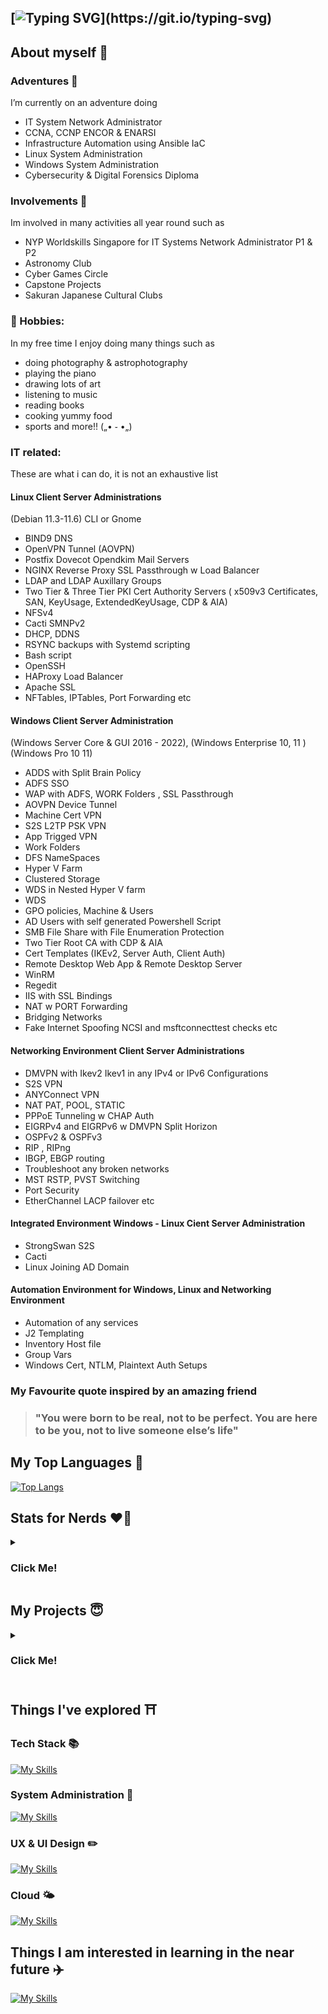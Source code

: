 ## [![Typing SVG](https://readme-typing-svg.herokuapp.com?font=Alice&size=32&pause=1000&color=F77373&width=450&lines=Hello+Welcome+%D9%A9(%CB%8A%E1%97%9C%CB%8B)%D9%88+%F0%9F%8C%9F!!)](https://git.io/typing-svg)

<!--
**Solaireis/Solaireis** is a ✨ _special_ ✨ repository because its `README.md` (this file) appears on your GitHub profile.

Here are some ideas to get you started: -->

## About myself 🌻
### Adventures 🔭 
I’m currently on an adventure doing 
- IT System Network Administrator 
- CCNA, CCNP ENCOR & ENARSI
- Infrastructure Automation using Ansible IaC
- Linux System Administration
- Windows System Administration
- Cybersecurity & Digital Forensics Diploma

### Involvements 🌱 
Im involved in many activities all year round such as 
-  NYP Worldskills Singapore for IT Systems Network Administrator P1 & P2
-  Astronomy Club 
-  Cyber Games Circle 
-  Capstone Projects 
-  Sakuran Japanese Cultural Clubs


### 🧋 Hobbies: 
In my free time I enjoy doing many things such as 
- doing photography & astrophotography
- playing the piano
- drawing lots of art 
- listening to music 
- reading books
- cooking yummy food
- sports and more!! („• ֊ •„)

### IT related:
These are what i can do, it is not an exhaustive list
#### Linux Client Server Administrations 
(Debian 11.3-11.6) CLI or Gnome
- BIND9 DNS
- OpenVPN Tunnel (AOVPN)
- Postfix Dovecot Opendkim Mail Servers 
- NGINX Reverse Proxy SSL Passthrough w Load Balancer
- LDAP and LDAP Auxillary Groups
- Two Tier & Three Tier PKI Cert Authority Servers ( x509v3 Certificates, SAN, KeyUsage, ExtendedKeyUsage, CDP & AIA) 
- NFSv4
- Cacti SMNPv2
- DHCP, DDNS
- RSYNC backups with Systemd scripting
- Bash script
- OpenSSH
- HAProxy Load Balancer
- Apache SSL
- NFTables, IPTables, Port Forwarding
  etc
  
#### Windows Client Server Administration 
(Windows Server Core & GUI 2016 - 2022), (Windows Enterprise 10, 11 ) (Windows Pro 10 11)
- ADDS with Split Brain Policy
- ADFS SSO
- WAP with ADFS, WORK Folders , SSL Passthrough
- AOVPN Device Tunnel
- Machine Cert VPN
- S2S L2TP PSK VPN
- App Trigged VPN
- Work Folders
- DFS NameSpaces
- Hyper V Farm
- Clustered Storage
- WDS in Nested Hyper V farm
- WDS
- GPO policies, Machine & Users
- AD Users with self generated Powershell Script
- SMB File Share with File Enumeration Protection
- Two Tier Root CA with CDP & AIA
- Cert Templates (IKEv2, Server Auth, Client Auth)
- Remote Desktop Web App & Remote Desktop Server
- WinRM
- Regedit
- IIS with SSL Bindings
- NAT w PORT Forwarding
- Bridging Networks
- Fake Internet Spoofing NCSI and msftconnecttest checks
  etc

#### Networking Environment Client Server Administrations
- DMVPN with Ikev2 Ikev1 in any IPv4 or IPv6 Configurations
- S2S VPN
- ANYConnect VPN
- NAT PAT, POOL, STATIC
- PPPoE Tunneling w CHAP Auth
- EIGRPv4 and EIGRPv6 w DMVPN Split Horizon
- OSPFv2 & OSPFv3
- RIP , RIPng
- IBGP, EBGP routing
- Troubleshoot any broken networks
- MST RSTP, PVST Switching
- Port Security
- EtherChannel LACP failover
  etc
#### Integrated Environment Windows - Linux Cient Server Administration
- StrongSwan S2S
- Cacti
- Linux Joining AD Domain
#### Automation Environment for Windows, Linux and Networking Environment
- Automation of any services
- J2 Templating
- Inventory Host file
- Group Vars
- Windows Cert, NTLM, Plaintext Auth Setups


### My Favourite quote inspired by an amazing friend
 > ### "You were born to be real, not to be perfect. You are here to be you, not to live someone else’s life"


## My Top Languages 🌟
[![Top Langs](https://github-readme-stats.vercel.app/api/top-langs/?username=Solaireis&langs_count=15)](https://github.com/anuraghazra/github-readme-stats)

## Stats for Nerds ❤️‍🔥
<details>
  <summary>
        <h3>
          <span style="colour:#FFDAB9;">
            Click Me!
          </span>
       </h3>
    </summary>
    
![Sola's GitHub stats](https://github-readme-stats.vercel.app/api?username=Solaireis&bg_color=30,e96443,904e95&title_color=fff&text_color=fff)

![GitHub Streak](https://streak-stats.demolab.com/?user=Solaireis&theme=light)

</details> 

## My Projects 😇
<details>
  <summary>
        <h3>
          <span style="colour:#FFDAB9;">
            Click Me!
          </span>
       </h3>
    </summary>
  
## Website Projects 🎉 <!-- turn this into a table with desc -->

 
  | Number  | Website Projects 🌸 |
  | ------------- | ------------- |
  | 1 | [Mirai Infosecurity project](https://github.com/Solaireis/CWC-ISPJ)  |
  | 2 | [Coursefinity Web Application Security Project](https://github.com/Solaireis/CWC-Application-Security-Project) |
  | 3 | [BrasBasahBookStore Web Application](https://github.com/Solaireis/1566-App-dev-Team-2) |
  | 4 | [Nanyang Poly Astronomy Club Page](https://github.com/Solaireis/NYP-ASTRO) |
  | 5 | [Pear Inc, Product Web Page](https://github.com/Solaireis/PearInc) |
  
 
  



## Coding Projects 💻 <!-- turn this into a table with desc -->

  
 | Number  | Coding Projects ✨ |
  | ------------- | ------------- |
  | 1 | [Python Vending Machine](https://github.com/Solaireis/Vending-Machine/tree/main) |
  | 2 | [Data Structures and Algorithm Hotel Booking](https://github.com/Solaireis/DataStructures-Algorithms/tree/main/201520M_ASSN) |
  | 3 | [Data Sturctures and Algorithm Assignment](https://github.com/Solaireis/DataStructures-Algorithms/tree/main/DSA%20Submission%20Assignment%202) |

<!--
## WSS Projects ☕️ 

 | Number  | WSS Projects ☕️ |
  | ------------- | ------------- |
  | 1 | [ANSIBLE](https://github.com/Solaireis/ANSIBLE) |
  | 2 | [CISCO](https://github.com/Solaireis/CML) |
-->
## Competitions Writeups 🎯 <!-- turn this into a table with desc -->
 
 | Number  | Competitions Writeups 🎯 |
  | ------------- | ------------- |
  | 1 | [CQC CTF Qualifiers](https://github.com/Solaireis/CTF-Writeups/tree/main/NYP-CGC-Qual)|
  | 2 | [CodeForces](https://github.com/Solaireis/Comps-Writeups/tree/main/Non-CTF/Code-Forces)|
   
</details>

## Things I've explored ⛩️ <!-- turn this into a table with desc -->

### Tech Stack 📚
[![My Skills](https://skillicons.dev/icons?i=js,html,css,python,cloudflare,gcp,mysql,flask,bootstrap,tailwind,nodejs,mongodb,&theme=light)](https://skillicons.dev)

### System Administration 🔐
[![My Skills](https://skillicons.dev/icons?i=powershell,bash,ansible,vim,&theme=light)](https://skillicons.dev)

### UX & UI Design ✏️
[![My Skills](https://skillicons.dev/icons?i=figma,xd,&theme=light)](https://skillicons.dev)

### Cloud 🌤️
[![My Skills](https://skillicons.dev/icons?i=azure,gcp,&theme=light)](https://skillicons.dev)

## Things I am interested in learning in the near future ✈️ <!-- turn this into a table with desc -->
[![My Skills](https://skillicons.dev/icons?i=aws,cpp,c,cs,docker,firebase,pytorch,selenium,unreal,arduino&theme=light)](https://skillicons.dev)



